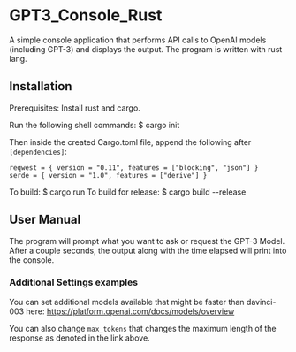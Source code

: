# GPT3_Console_Rust
A simple console application that performs API calls to OpenAI models (including GPT-3) and displays the output. The program is written with rust lang.

## Installation
Prerequisites:
Install rust and cargo.

Run the following shell commands:
$ cargo init

Then inside the created Cargo.toml file, append the following after `[dependencies]`:
```
reqwest = { version = "0.11", features = ["blocking", "json"] }
serde = { version = "1.0", features = ["derive"] }
```

To build:
$ cargo run 
To build for release:
$ cargo build --release

## User Manual
The program will prompt what you want to ask or request the GPT-3 Model. After a couple seconds, the output along with the time elapsed will print into the console.

### Additional Settings examples
You can set additional models available that might be faster than davinci-003 here:
https://platform.openai.com/docs/models/overview

You can also change `max_tokens` that changes the maximum length of the response as denoted in the link above.
